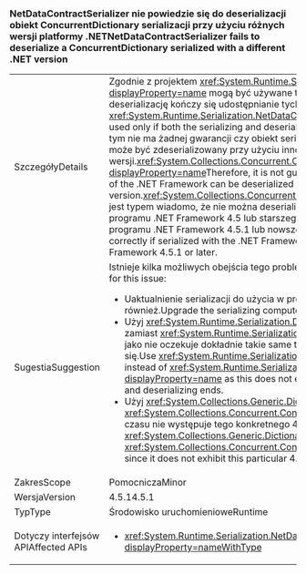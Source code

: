 ### <a name="netdatacontractserializer-fails-to-deserialize-a-concurrentdictionary-serialized-with-a-different-net-version"></a><span data-ttu-id="784d3-101">NetDataContractSerializer nie powiedzie się do deserializacji obiekt ConcurrentDictionary serializacji przy użyciu różnych wersji platformy .NET</span><span class="sxs-lookup"><span data-stu-id="784d3-101">NetDataContractSerializer fails to deserialize a ConcurrentDictionary serialized with a different .NET version</span></span>

|   |   |
|---|---|
|<span data-ttu-id="784d3-102">Szczegóły</span><span class="sxs-lookup"><span data-stu-id="784d3-102">Details</span></span>|<span data-ttu-id="784d3-103">Zgodnie z projektem <xref:System.Runtime.Serialization.NetDataContractSerializer?displayProperty=name> mogą być używane tylko w przypadku, gdy zarówno serializację i deserializację kończy się udostępnianie tych samych typów CLR.</span><span class="sxs-lookup"><span data-stu-id="784d3-103">By design, the <xref:System.Runtime.Serialization.NetDataContractSerializer?displayProperty=name> can be used only if both the serializing and deserializing ends share the same CLR types.</span></span> <span data-ttu-id="784d3-104">W związku z tym nie ma żadnej gwarancji czy obiekt serializowany z jednej wersji programu .NET Framework może być zdeserializowany przy użyciu innej wersji.<xref:System.Collections.Concurrent.ConcurrentDictionary%602?displayProperty=name></span><span class="sxs-lookup"><span data-stu-id="784d3-104">Therefore, it is not guaranteed that an object serialized with one version of the .NET Framework can be deserialized by a different version.<xref:System.Collections.Concurrent.ConcurrentDictionary%602?displayProperty=name></span></span> <span data-ttu-id="784d3-105">jest typem wiadomo, że nie można deserializować poprawnie, jeśli serializacji przy użyciu programu .NET Framework 4.5 lub starszego, a następnie deserializowany za pomocą programu .NET Framework 4.5.1 lub nowszej.</span><span class="sxs-lookup"><span data-stu-id="784d3-105">is a type that is known to not to deserialize correctly if serialized with the .NET Framework 4.5 or earlier and deserialized with the .NET Framework 4.5.1 or later.</span></span>|
|<span data-ttu-id="784d3-106">Sugestia</span><span class="sxs-lookup"><span data-stu-id="784d3-106">Suggestion</span></span>|<span data-ttu-id="784d3-107">Istnieje kilka możliwych obejścia tego problemu:</span><span class="sxs-lookup"><span data-stu-id="784d3-107">There are a number of possible work-arounds for this issue:</span></span><ul><li><span data-ttu-id="784d3-108">Uaktualnienie serializacji do użycia w programie .NET Framework 4.5.1, jak również.</span><span class="sxs-lookup"><span data-stu-id="784d3-108">Upgrade the serializing computer to use the .NET Framework 4.5.1, as well.</span></span></li><li><span data-ttu-id="784d3-109">Użyj <xref:System.Runtime.Serialization.DataContractSerializer?displayProperty=name> zamiast <xref:System.Runtime.Serialization.NetDataContractSerializer?displayProperty=name> jako nie oczekuje dokładnie takie same typy CLR zarówno serializacji i deserializacji kończy się.</span><span class="sxs-lookup"><span data-stu-id="784d3-109">Use <xref:System.Runtime.Serialization.DataContractSerializer?displayProperty=name> instead of <xref:System.Runtime.Serialization.NetDataContractSerializer?displayProperty=name> as this does not expect the exact same CLR types at both serializing and deserializing ends.</span></span></li><li><span data-ttu-id="784d3-110">Użyj <xref:System.Collections.Generic.Dictionary%602?displayProperty=name> zamiast <xref:System.Collections.Concurrent.ConcurrentDictionary%602?displayProperty=name> od czasu nie występuje tego konkretnego 4.5 -&gt;Podziel 4.5.1.</span><span class="sxs-lookup"><span data-stu-id="784d3-110">Use <xref:System.Collections.Generic.Dictionary%602?displayProperty=name> instead of <xref:System.Collections.Concurrent.ConcurrentDictionary%602?displayProperty=name> since it does not exhibit this particular 4.5-&gt;4.5.1 break.</span></span></li></ul>|
|<span data-ttu-id="784d3-111">Zakres</span><span class="sxs-lookup"><span data-stu-id="784d3-111">Scope</span></span>|<span data-ttu-id="784d3-112">Pomocnicza</span><span class="sxs-lookup"><span data-stu-id="784d3-112">Minor</span></span>|
|<span data-ttu-id="784d3-113">Wersja</span><span class="sxs-lookup"><span data-stu-id="784d3-113">Version</span></span>|<span data-ttu-id="784d3-114">4.5.1</span><span class="sxs-lookup"><span data-stu-id="784d3-114">4.5.1</span></span>|
|<span data-ttu-id="784d3-115">Typ</span><span class="sxs-lookup"><span data-stu-id="784d3-115">Type</span></span>|<span data-ttu-id="784d3-116">Środowisko uruchomieniowe</span><span class="sxs-lookup"><span data-stu-id="784d3-116">Runtime</span></span>|
|<span data-ttu-id="784d3-117">Dotyczy interfejsów API</span><span class="sxs-lookup"><span data-stu-id="784d3-117">Affected APIs</span></span>|<ul><li><xref:System.Runtime.Serialization.NetDataContractSerializer.Deserialize(System.IO.Stream)?displayProperty=nameWithType></li></ul>|

